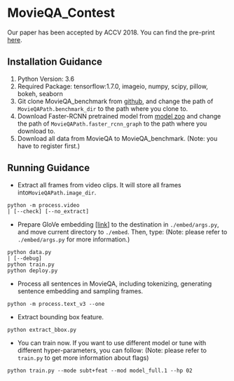 # MovieQA_Contest
Our paper has been accepted by ACCV 2018. You can find the pre-print <a href="https://www.iis.sinica.edu.tw/papers/liutyng/22063-F.pdf">here</a>.

## Installation Guidance

1. Python Version: 3.6
2. Required Package: tensorflow:1.7.0, imageio, numpy, scipy, pillow, bokeh, seaborn
3. Git clone MovieQA_benchmark from <a href="https://github.com/makarandtapaswi/MovieQA_benchmark">github</a>, and change the path of ```MovieQAPath.benchmark_dir``` to the path where you clone to.
4. Download Faster-RCNN pretrained model from <a href="https://github.com/tensorflow/models/blob/master/research/object_detection/g3doc/detection_model_zoo.md">model zoo</a> and change the path of ```MovieQAPath.faster_rcnn_graph``` to the path where you download to.
5. Download all data from MovieQA to MovieQA_benchmark. (Note: you have to register first.)

## Running Guidance

* Extract all frames from video clips. It will store all frames into```MovieQAPath.image_dir```.
```
python -m process.video
| [--check] [--no_extract]
```
* Prepare GloVe embedding [<a href="http://nlp.stanford.edu/data/glove.840B.300d.zip">link</a>] to the destination in ```./embed/args.py```, and move current directory to ```./embed```. Then, type: (Note: please refer to ```./embed/args.py``` for more information.)
```
python data.py
| [--debug]
python train.py
python deploy.py
```

* Process all sentences in MovieQA, including tokenizing, generating sentence embedding and sampling frames.
```
python -m process.text_v3 --one
```
* Extract bounding box feature.
```
python extract_bbox.py
```
* You can train now. If you want to use different model or tune with different hyper-parameters, you can follow: (Note: please refer to ```train.py``` to get more information about flags)
```
python train.py --mode subt+feat --mod model_full.1 --hp 02
```


